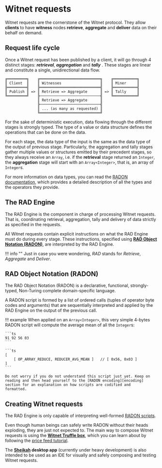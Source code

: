 # Witnet requests

Witnet requests are the cornerstone of the Witnet protocol. They allow
**clients** to have **witness** nodes **retrieve**, **aggregate** and
**deliver** data on their behalf on demand.

## Request life cycle

Once a Witnet request has been published by a client, it will go through
4 distinct stages: ***retrieval***, ***aggregation*** and ***tally*** .
These stages are linear and constitute a single, unidirectional data
flow.

```
╔═════════╗    ╔════════════════════════════╗    ╔═══════════╗
║ Client  ║    ║ Witnesses                  ║    ║ Miner     ║
╠═════════╣    ╠════════════════════════════╣    ╠═══════════╣
║ Publish ║ => ║ Retrieve => Aggregate      ║ => ║ Tally     ║
╚═════════╝    ╠────────────────────────────╣    ╚═══════════╝
               ║ Retrieve => Aggregate      ║
               ╠────────────────────────────╣
               ║ ... (as many as requested) ║
               ╚════════════════════════════╝
```

For the sake of deterministic execution, data flowing through the
different stages is strongly typed. The type of a value or data
structure defines the operations that can be done on the data.

For each stage, the data type of the input is the same as the data type
of the output of previous stage. Particularly, the aggregation and
tally stages gather multiple values or structures emitted by their
precedent stages, so they always receive an `Array`, i.e. if the
**retrieval** stage returned an `Integer`, the **aggregation** stage
will start with an `Array<Integer>`, that is, an array of `Integer`s.

For more information on data types, you can read the
[RADON documentation][radon], which provides a detailed description of
all the types and the operators they provide.

## The RAD Engine

The RAD Engine is the component in charge of processing Witnet requests.
That is, coordinating retrieval, aggregation, tally and delivery of data
strictly as specified in the requests.

All Witnet requests contain explicit instructions on what the RAD Engine
must do during every stage. These instructions, specified using
[__RAD Object Notation (RADON)__][radon], are interpreted by the RAD
Engine.

!!! info ""
    Just in case you were wondering, *RAD* stands for *Retrieve*,
    *Aggregate* and *Deliver*.

## RAD Object Notation (RADON)

The RAD Object Notation (RADON) is a declarative, functional,
strongly-typed, Non-Turing complete domain-specific language.

A RADON script is formed by a list of ordered calls (tuples of operator
byte codes and arguments) that are sequentially interpreted and applied
by the RAD Engine on the output of the previous call.

!!! example
    When applied on an `Array<Integer>`, this very simple 4-bytes RADON
    script will compute the average mean of all the `Integer`s:
    
    ```ts
    91 92 56 03
    ```
    
    ```ts
    [
        [ OP_ARRAY_REDUCE, REDUCER_AVG_MEAN ]   // [ 0x56, 0x03 ]
    ]
    ```
    
    Do not worry if you do not understand this script just yet. Keep on
    reading and then head yourself to the [RADON encoding][encoding]
    section for an explanation on how scripts are codified and
    formatted.

## Creating Witnet requests

The RAD Engine is only capable of interpreting well-formed 
[RADON scripts][radon].

Even though human beings can safely write RADON without their heads
exploding, they are just not expected to. The main way to compose Witnet
requests is using the **[Witnet Truffle box][tutorial]**, which you can
learn about by following the [price feed tutorial][tutorial].

The **[Sheikah] desktop app** (currently under heavy development) is
also intended to be used as an IDE for visually and safely composing and
testing Witnet requests.

[radon]: #rad-object-notation-radon
[encoding]: /protocol/data-requests/radon-encoding/
[sheikah]: https://github.com/witnet/sheikah
[tutorial]: /tutorials/bitcoin-price-feed/introduction/
